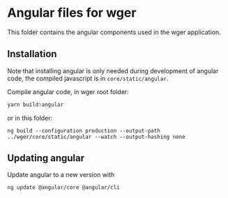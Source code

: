 # Angular files for wger

This folder contains the angular components used in the wger application.


## Installation

Note that installing angular is only needed during development of angular code,
the compiled javascript is in `core/static/angular`.

Compile angular code, in wger root folder:

```bash
yarn build:angular
```

or in this folder:

```
ng build --configuration production --output-path ../wger/core/static/angular --watch --output-hashing none
```

## Updating angular

Update angular to a new version with

```bash
ng update @angular/core @angular/cli
```
